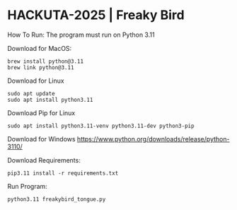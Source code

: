 # HACKUTA-2025 | Freaky Bird

How To Run: The program must run on Python 3.11

Download for MacOS:
```
brew install python@3.11
brew link python@3.11
```

Download for Linux
```
sudo apt update
sudo apt install python3.11
```

Download Pip for Linux
```
sudo apt install python3.11-venv python3.11-dev python3-pip
```
Download for Windows
https://www.python.org/downloads/release/python-3110/

Download Requirements:
```
pip3.11 install -r requirements.txt
```

Run Program:
```
python3.11 freakybird_tongue.py
```
